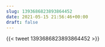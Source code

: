 ```yaml
---
slug: 1393686823893864452
date: 2021-05-15 21:56:46+00:00
draft: false
---
```


{{< tweet 1393686823893864452 >}}
